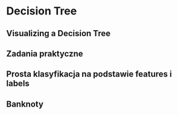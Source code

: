 

Decision Tree
=============

Visualizing a Decision Tree
---------------------------

Zadania praktyczne
------------------

Prosta klasyfikacja na podstawie features i labels
--------------------------------------------------

Banknoty
--------



